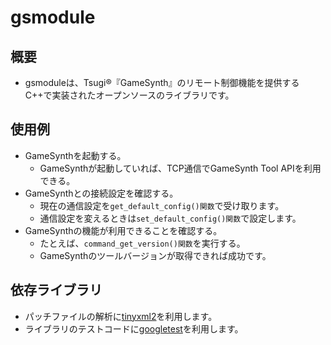 # gsmodule

## 概要

- gsmoduleは、Tsugi®『GameSynth』のリモート制御機能を提供するC++で実装されたオープンソースのライブラリです。

## 使用例

- GameSynthを起動する。
  - GameSynthが起動していれば、TCP通信でGameSynth Tool APIを利用できる。
- GameSynthとの接続設定を確認する。
  - 現在の通信設定を`get_default_config()関数`で受け取ります。
  - 通信設定を変えるときは`set_default_config()関数`で設定します。
- GameSynthの機能が利用できることを確認する。
  - たとえば、`command_get_version()関数`を実行する。
  - GameSynthのツールバージョンが取得できれば成功です。

## 依存ライブラリ

- パッチファイルの解析に[tinyxml2](https://github.com/leethomason/tinyxml2)を利用します。
- ライブラリのテストコードに[googletest](https://github.com/google/googletest)を利用します。
